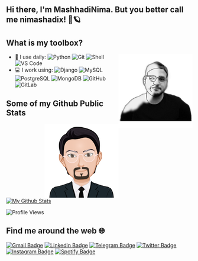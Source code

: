 ## Hi there, I'm MashhadiNima. But you better call me nimashadix! 🐧🪐


## What is my toolbox?
<img src="https://github.com/MashhadiNima/MashhadiNima/raw/master/etc/me.jpg" align="right" height="200" />

- 🚀 I use daily:
  ![Python](https://img.shields.io/badge/-Python-fcd821?style=plastic&logo=Python)
  ![Git](https://img.shields.io/badge/-Git-black?style=plastic&logo=git)
  ![Shell](https://img.shields.io/badge/-Shell-blasck?style=plastic&logo=Shell)
  ![VS Code](https://img.shields.io/badge/-VS%20Code-007ACC?style=plastic&logo=visual-studio-code)
- 💻 I work using:
  ![Django](https://img.shields.io/badge/-Django-092E20?style=plastic&logo=Django)
  ![MySQL](https://img.shields.io/badge/-PostgreSQL-336791?style=plastic&logo=mysql)
  ![PostgreSQL](https://img.shields.io/badge/-PostgreSQL-336791?style=plastic&logo=postgresql)
  ![MongoDB](https://img.shields.io/badge/-MongoDB-black?style=plastic&logo=mongodb)
  ![GitHub](https://img.shields.io/badge/-GitHub-181717?style=plastic&logo=github)
  ![GitLab](https://img.shields.io/badge/-GitLab-FCA121?style=plastic&logo=gitlab)

## Some of my Github Public Stats
<img src="https://github.com/MashhadiNima/MashhadiNima/raw/master/etc/cartoon.png" align="right" height="200" />

[![My Github Stats](https://github-readme-stats.vercel.app/api?username=MAshhadiNima&show_icons=true&title_color=fff&icon_color=79ff97&text_color=9f9f9f&bg_color=151515)](https://github.com/MashhadiNima)

![Profile Views](https://komarev.com/ghpvc/?username=MashhadiNima&color=1DB954)

## Find me around the web :globe_with_meridians:
[![Gmail Badge](https://img.shields.io/badge/-sdey9@uic.edu-c14438?style=flat&logo=Gmail&logoColor=white)](mailto:nimashadix@gmail.com "Connect via Email")
[![Linkedin Badge](https://img.shields.io/badge/-Samujjwaal%20Dey-0072b1?style=flat&logo=Linkedin&logoColor=white)](https://www.linkedin.com/in/nimashadix/ "Connect on LinkedIn")
[![Telegram Badge](https://img.shields.io/badge/-@daftdey-0088CC?style=flat&logo=Telegram&logoColor=white)](https://t.me/nimashadix "Contact on Telegram")
[![Twitter Badge](https://img.shields.io/badge/-@samujjwaal-00acee?style=flat&logo=Twitter&logoColor=white)](https://twitter.com/intent/follow?screen_name=nimashadix "Follow on Twitter")
[![Instagram Badge](https://img.shields.io/badge/-Instagram-C13584?style=flat&logo=Instagram&logoColor=white)](https://www.instagram.com/nimashadix/)
[![Spotify Badge](https://img.shields.io/badge/-Spotify-1DB954?style=flat&logo=Spotify&logoColor=white)](https://open.spotify.com/user/lt7dp7h5uildq8b7m53k7wg4e)
